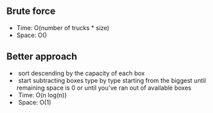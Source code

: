 ## Brute force
- Time: O(number of trucks * size)
- Space: O()
​
## Better approach
-  sort descending by the capacity of each box
-  start subtracting boxes type by type starting from the biggest until remaining space is 0 or until you've ran out of available boxes
-  Time: O(n log(n))
-  Space: O(1)